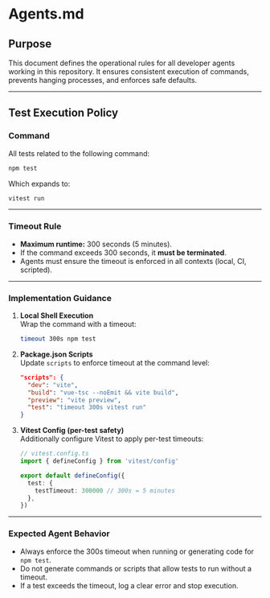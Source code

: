 # Agents.md

## Purpose  
This document defines the operational rules for all developer agents working in this repository. It ensures consistent execution of commands, prevents hanging processes, and enforces safe defaults.  

---

## Test Execution Policy  

### Command  
All tests related to the following command:  

```bash
npm test
```

Which expands to:  

```bash
vitest run
```

---

### Timeout Rule  
- **Maximum runtime:** 300 seconds (5 minutes).  
- If the command exceeds 300 seconds, it **must be terminated**.  
- Agents must ensure the timeout is enforced in all contexts (local, CI, scripted).  

---

### Implementation Guidance  

1. **Local Shell Execution**  
   Wrap the command with a timeout:  
   ```bash
   timeout 300s npm test
   ```

2. **Package.json Scripts**  
   Update `scripts` to enforce timeout at the command level:  
   ```json
   "scripts": {
     "dev": "vite",
     "build": "vue-tsc --noEmit && vite build",
     "preview": "vite preview",
     "test": "timeout 300s vitest run"
   }
   ```

3. **Vitest Config (per-test safety)**  
   Additionally configure Vitest to apply per-test timeouts:  
   ```ts
   // vitest.config.ts
   import { defineConfig } from 'vitest/config'

   export default defineConfig({
     test: {
       testTimeout: 300000 // 300s = 5 minutes
     },
   })
   ```

---

### Expected Agent Behavior  
- Always enforce the 300s timeout when running or generating code for `npm test`.  
- Do not generate commands or scripts that allow tests to run without a timeout.  
- If a test exceeds the timeout, log a clear error and stop execution.  
